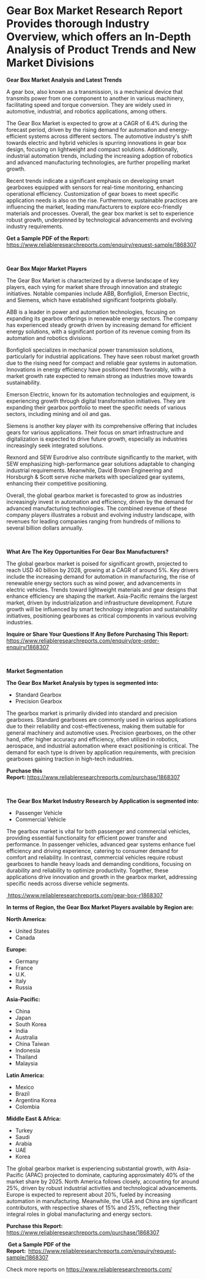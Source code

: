 <p><h1>Gear Box Market Research Report Provides thorough Industry Overview, which offers an In-Depth Analysis of Product Trends and New Market Divisions</h1></p><p><strong>Gear Box Market Analysis and Latest Trends</strong></p>
<p><p>A gear box, also known as a transmission, is a mechanical device that transmits power from one component to another in various machinery, facilitating speed and torque conversion. They are widely used in automotive, industrial, and robotics applications, among others.</p><p>The Gear Box Market is expected to grow at a CAGR of 6.4% during the forecast period, driven by the rising demand for automation and energy-efficient systems across different sectors. The automotive industry's shift towards electric and hybrid vehicles is spurring innovations in gear box design, focusing on lightweight and compact solutions. Additionally, industrial automation trends, including the increasing adoption of robotics and advanced manufacturing technologies, are further propelling market growth.</p><p>Recent trends indicate a significant emphasis on developing smart gearboxes equipped with sensors for real-time monitoring, enhancing operational efficiency. Customization of gear boxes to meet specific application needs is also on the rise. Furthermore, sustainable practices are influencing the market, leading manufacturers to explore eco-friendly materials and processes. Overall, the gear box market is set to experience robust growth, underpinned by technological advancements and evolving industry requirements.</p></p>
<p><strong>Get a Sample PDF of the Report:&nbsp;</strong> <a href="https://www.reliableresearchreports.com/enquiry/request-sample/1868307?utm_campaign=3190&utm_medium=2&utm_source=Github&utm_content=ia&utm_term=30032025&utm_id=gear-box">https://www.reliableresearchreports.com/enquiry/request-sample/1868307</a></p>
<p>&nbsp;</p>
<p><strong>Gear Box Major Market Players</strong></p>
<p><p>The Gear Box Market is characterized by a diverse landscape of key players, each vying for market share through innovation and strategic initiatives. Notable companies include ABB, Bonfiglioli, Emerson Electric, and Siemens, which have established significant footprints globally.</p><p>ABB is a leader in power and automation technologies, focusing on expanding its gearbox offerings in renewable energy sectors. The company has experienced steady growth driven by increasing demand for efficient energy solutions, with a significant portion of its revenue coming from its automation and robotics divisions.</p><p>Bonfiglioli specializes in mechanical power transmission solutions, particularly for industrial applications. They have seen robust market growth due to the rising need for compact and reliable gear systems in automation. Innovations in energy efficiency have positioned them favorably, with a market growth rate expected to remain strong as industries move towards sustainability.</p><p>Emerson Electric, known for its automation technologies and equipment, is experiencing growth through digital transformation initiatives. They are expanding their gearbox portfolio to meet the specific needs of various sectors, including mining and oil and gas.</p><p>Siemens is another key player with its comprehensive offering that includes gears for various applications. Their focus on smart infrastructure and digitalization is expected to drive future growth, especially as industries increasingly seek integrated solutions.</p><p>Rexnord and SEW Eurodrive also contribute significantly to the market, with SEW emphasizing high-performance gear solutions adaptable to changing industrial requirements. Meanwhile, David Brown Engineering and Horsburgh & Scott serve niche markets with specialized gear systems, enhancing their competitive positioning.</p><p>Overall, the global gearbox market is forecasted to grow as industries increasingly invest in automation and efficiency, driven by the demand for advanced manufacturing technologies. The combined revenue of these company players illustrates a robust and evolving industry landscape, with revenues for leading companies ranging from hundreds of millions to several billion dollars annually.</p></p>
<p>&nbsp;</p>
<p><strong>What Are The Key Opportunities For Gear Box Manufacturers?</strong></p>
<p><p>The global gearbox market is poised for significant growth, projected to reach USD 40 billion by 2028, growing at a CAGR of around 5%. Key drivers include the increasing demand for automation in manufacturing, the rise of renewable energy sectors such as wind power, and advancements in electric vehicles. Trends toward lightweight materials and gear designs that enhance efficiency are shaping the market. Asia-Pacific remains the largest market, driven by industrialization and infrastructure development. Future growth will be influenced by smart technology integration and sustainability initiatives, positioning gearboxes as critical components in various evolving industries.</p></p>
<p><strong>Inquire or Share Your Questions If Any Before Purchasing This Report:</strong> <a href="https://www.reliableresearchreports.com/enquiry/pre-order-enquiry/1868307?utm_campaign=3190&utm_medium=2&utm_source=Github&utm_content=ia&utm_term=30032025&utm_id=gear-box">https://www.reliableresearchreports.com/enquiry/pre-order-enquiry/1868307</a></p>
<p>&nbsp;</p>
<p><strong>Market Segmentation</strong></p>
<p><strong>The Gear Box Market Analysis by types is segmented into:</strong></p>
<p><ul><li>Standard Gearbox</li><li>Precision Gearbox</li></ul></p>
<p><p>The gearbox market is primarily divided into standard and precision gearboxes. Standard gearboxes are commonly used in various applications due to their reliability and cost-effectiveness, making them suitable for general machinery and automotive uses. Precision gearboxes, on the other hand, offer higher accuracy and efficiency, often utilized in robotics, aerospace, and industrial automation where exact positioning is critical. The demand for each type is driven by application requirements, with precision gearboxes gaining traction in high-tech industries.</p></p>
<p><strong>Purchase this Report:&nbsp;</strong><a href="https://www.reliableresearchreports.com/purchase/1868307?utm_campaign=3190&utm_medium=2&utm_source=Github&utm_content=ia&utm_term=30032025&utm_id=gear-box">https://www.reliableresearchreports.com/purchase/1868307</a></p>
<p>&nbsp;</p>
<p><strong>The Gear Box Market Industry Research by Application is segmented into:</strong></p>
<p><ul><li>Passenger Vehicle</li><li>Commercial Vehicle</li></ul></p>
<p><p>The gearbox market is vital for both passenger and commercial vehicles, providing essential functionality for efficient power transfer and performance. In passenger vehicles, advanced gear systems enhance fuel efficiency and driving experience, catering to consumer demand for comfort and reliability. In contrast, commercial vehicles require robust gearboxes to handle heavy loads and demanding conditions, focusing on durability and reliability to optimize productivity. Together, these applications drive innovation and growth in the gearbox market, addressing specific needs across diverse vehicle segments.</p></p>
<p><a href="https://www.reliableresearchreports.com/gear-box-r1868307?utm_campaign=3190&utm_medium=2&utm_source=Github&utm_content=ia&utm_term=30032025&utm_id=gear-box">&nbsp;https://www.reliableresearchreports.com/gear-box-r1868307</a></p>
<p><strong>In terms of Region, the Gear Box Market Players available by Region are:</strong></p>
<p>
    <p> <strong> North America: </strong>
        <ul>
            <li>United States</li>
            <li>Canada</li>
        </ul>
        </p> 
    <p> <strong> Europe: </strong>
        <ul>
            <li>Germany</li>
            <li>France</li>
            <li>U.K.</li>
            <li>Italy</li>
            <li>Russia</li>
        </ul>
        </p> 
    <p> <strong> Asia-Pacific: </strong>
        <ul>
            <li>China</li>
            <li>Japan</li>
            <li>South Korea</li>
            <li>India</li>
            <li>Australia</li>
            <li>China Taiwan</li>
            <li>Indonesia</li>
            <li>Thailand</li>
            <li>Malaysia</li>
        </ul>
        </p> 
    <p> <strong> Latin America: </strong>
        <ul>
            <li>Mexico</li>
            <li>Brazil</li>
            <li>Argentina Korea</li>
            <li>Colombia</li>
        </ul>
        </p> 
    <p> <strong> Middle East & Africa: </strong>
        <ul>
            <li>Turkey</li>
            <li>Saudi</li>
            <li>Arabia</li>
            <li>UAE</li>
            <li>Korea</li>
        </ul>
    </p>
    </p>
<p><p>The global gearbox market is experiencing substantial growth, with Asia-Pacific (APAC) projected to dominate, capturing approximately 40% of the market share by 2025. North America follows closely, accounting for around 25%, driven by robust industrial activities and technological advancements. Europe is expected to represent about 20%, fueled by increasing automation in manufacturing. Meanwhile, the USA and China are significant contributors, with respective shares of 15% and 25%, reflecting their integral roles in global manufacturing and energy sectors.</p></p>
<p><strong>Purchase this Report: </strong><a href="https://www.reliableresearchreports.com/purchase/1868307?utm_campaign=3190&utm_medium=2&utm_source=Github&utm_content=ia&utm_term=30032025&utm_id=gear-box">https://www.reliableresearchreports.com/purchase/1868307</a></p>
<p>&nbsp;<strong>Get a Sample PDF of the Report:&nbsp;&nbsp;</strong><a href="https://www.reliableresearchreports.com/enquiry/request-sample/1868307?utm_campaign=3190&utm_medium=2&utm_source=Github&utm_content=ia&utm_term=30032025&utm_id=gear-box">https://www.reliableresearchreports.com/enquiry/request-sample/1868307</a></p>
<p><strong></strong></p>
<p>Check more reports on <a href="https://www.reliableresearchreports.com/?utm_campaign=3190&utm_medium=2&utm_source=Github&utm_content=ia&utm_term=30032025&utm_id=gear-box">https://www.reliableresearchreports.com/</a></p>